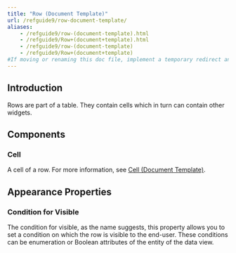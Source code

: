 ```yaml
---
title: "Row (Document Template)"
url: /refguide9/row-document-template/
aliases:
    - /refguide9/row-(document-template).html
    - /refguide9/Row+(document+template).html
    - /refguide9/row-(document-template)
    - /refguide9/Row+(document+template)
#If moving or renaming this doc file, implement a temporary redirect and let the respective team know they should update the URL in the product. See Mapping to Products for more details.
---
```


## Introduction

Rows are part of a table. They contain cells which in turn can contain other widgets.

## Components

### Cell

A cell of a row. For more information, see [Cell (Document Template)](/refguide9/cell-document-template/).

## Appearance Properties

### Condition for Visible

The condition for visible, as the name suggests, this property allows you to set a condition on which the row is visible to the end-user. These conditions can be enumeration or Boolean attributes of the entity of the data view.
